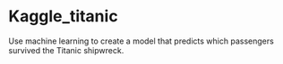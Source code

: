 # Kaggle_titanic
Use machine learning to create a model that predicts which passengers survived the Titanic shipwreck.

